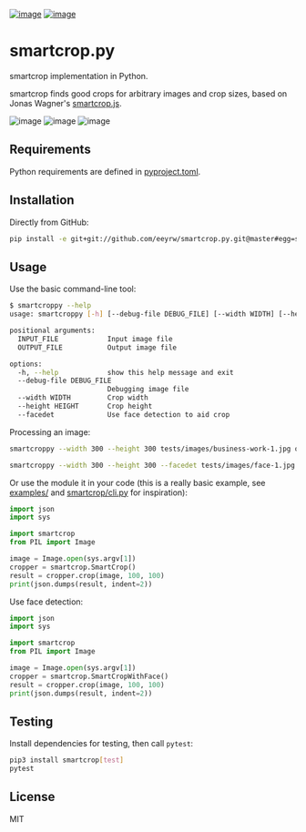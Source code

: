 [![image](https://badge.fury.io/py/smartcrop.png)](https://badge.fury.io/py/smartcrop)
[![image](https://travis-ci.com/smartcrop/smartcrop.py.svg?branch=master)](https://travis-ci.com/smartcrop/smartcrop.py)

# smartcrop.py

smartcrop implementation in Python.

smartcrop finds good crops for arbitrary images and crop sizes, based on
Jonas Wagner\'s [smartcrop.js](https://github.com/jwagner/smartcrop.js).

![image](https://i.gyazo.com/c602d20e025e58f5b15180cd9a262814.jpg)
![image](https://i.gyazo.com/5fbc9026202f54b13938de621562ed3d.jpg)
![image](https://i.gyazo.com/88ee22ca9e1dd7e9eba7ea96db084e5e.jpg)

## Requirements

Python requirements are defined in [pyproject.toml](pyproject.toml).

## Installation

Directly from GitHub:

``` sh
pip install -e git+git://github.com/eeyrw/smartcrop.py.git@master#egg=smartcrop
```

## Usage

Use the basic command-line tool:

``` sh
$ smartcroppy --help
usage: smartcroppy [-h] [--debug-file DEBUG_FILE] [--width WIDTH] [--height HEIGHT] [--facedet] INPUT_FILE OUTPUT_FILE

positional arguments:
  INPUT_FILE            Input image file
  OUTPUT_FILE           Output image file

options:
  -h, --help            show this help message and exit
  --debug-file DEBUG_FILE
                        Debugging image file
  --width WIDTH         Crop width
  --height HEIGHT       Crop height
  --facedet             Use face detection to aid crop
```

Processing an image:

``` sh
smartcroppy --width 300 --height 300 tests/images/business-work-1.jpg output.jpg --debug-file debug.jpg
```

``` sh
smartcroppy --width 300 --height 300 --facedet tests/images/face-1.jpg output.jpg --debug-file debug.jpg
```


Or use the module it in your code (this is a really basic example, see [examples/](examples/) and [smartcrop/cli.py](smartcrop/cli.py) for inspiration):

``` python
import json
import sys

import smartcrop
from PIL import Image

image = Image.open(sys.argv[1])
cropper = smartcrop.SmartCrop()
result = cropper.crop(image, 100, 100)
print(json.dumps(result, indent=2))
```
Use face detection:
``` python
import json
import sys

import smartcrop
from PIL import Image

image = Image.open(sys.argv[1])
cropper = smartcrop.SmartCropWithFace()
result = cropper.crop(image, 100, 100)
print(json.dumps(result, indent=2))
```
## Testing

Install dependencies for testing, then call `pytest`:
``` sh
pip3 install smartcrop[test]
pytest
```

## License

MIT
